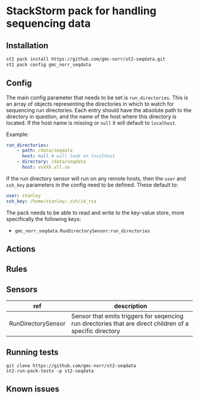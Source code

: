 # StackStorm pack for handling sequencing data

## Installation

```bash
st2 pack install https://github.com/gmc-norr/st2-seqdata.git
st2 pack config gmc_norr_seqdata
```

## Config

The main config parameter that needs to be set is `run_directories`. This is an array of objects representing the directories in which to watch for sequencing run directories. Each entry should have the absolute path to the directory in question, and the name of the host where this directory is located. If the host name is missing or `null` it will default to `localhost`.

Example:

```yaml
run_directories:
    - path: /data/seqdata
      host: null # will look on localhost
    - directory: /data/seqdata
      host: vsXXX.vll.se
```

If the run directory sensor will run on any remote hosts, then the `user` and `ssh_key` parameters in the config need to be defined. These default to:

```yaml
user: stanley
ssh_key: /home/stanley/.ssh/id_rsa
```

The pack needs to be able to read and write to the key-value store, more specifically the following keys:

- `gmc_norr_seqdata.RunDirectorySensor:run_directories`

## Actions


## Rules


## Sensors

ref | description
--- | ---
RunDirectorySensor | Sensor that emits triggers for seqencing run directories that are direct children of a specific directory

## Running tests

```
git clone https://github.com/gmc-norr/st2-seqdata
st2-run-pack-tests -p st2-seqdata
```

## Known issues

